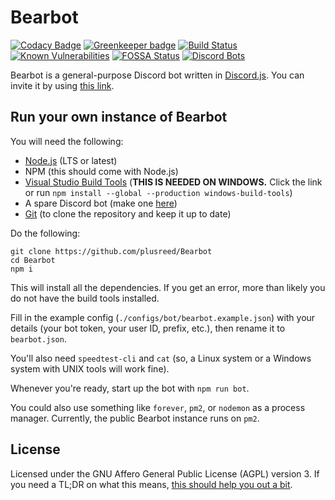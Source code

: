 # Bearbot

[![Codacy Badge](https://api.codacy.com/project/badge/Grade/2267369eaca84cd68e72373266e7b72d)](https://app.codacy.com/app/reed/Bearbot?utm_source=github.com&utm_medium=referral&utm_content=plusreed/Bearbot&utm_campaign=badger)
[![Greenkeeper badge](https://badges.greenkeeper.io/plusreed/Bearbot.svg)](https://greenkeeper.io/)
[![Build Status](https://travis-ci.com/plusreed/Bearbot.svg?branch=master)](https://travis-ci.com/plusreed/Bearbot)
[![Known Vulnerabilities](https://snyk.io/test/github/plusreed/bearbot/badge.svg?targetFile=package.json)](https://snyk.io/test/github/plusreed/bearbot?targetFile=package.json)
[![FOSSA Status](https://app.fossa.io/api/projects/git%2Bgithub.com%2Fplusreed%2FBearbot.svg?type=shield)](https://app.fossa.io/projects/git%2Bgithub.com%2Fplusreed%2FBearbot?ref=badge_shield)
[![Discord Bots](https://discordbots.org/api/widget/status/412139349770108939.svg)](https://discordbots.org/bot/412139349770108939)

Bearbot is a general-purpose Discord bot written in [Discord.js](https://discord.js.org). You can invite it by using [this link](https://discordapp.com/api/oauth2/authorize?client_id=412139349770108939&permissions=372632694&scope=bot).

## Run your own instance of Bearbot

You will need the following:

* [Node.js](https://nodejs.org) (LTS or latest)
* NPM (this should come with Node.js)
* [Visual Studio Build Tools](https://aka.ms/BuildTools) (**THIS IS NEEDED ON WINDOWS.** Click the link or run `npm install --global --production windows-build-tools`)
* A spare Discord bot (make one [here](https://discordapp.com/developers/))
* [Git](https://git-scm.org) (to clone the repository and keep it up to date)

Do the following:

```shell
git clone https://github.com/plusreed/Bearbot
cd Bearbot
npm i
```

This will install all the dependencies. If you get an error, more than likely you do not have the build tools installed.

Fill in the example config (`./configs/bot/bearbot.example.json`) with your details (your bot token, your user ID, prefix, etc.), then rename it to `bearbot.json`.

You'll also need `speedtest-cli` and `cat` (so, a Linux system or a Windows system with UNIX tools will work fine).

Whenever you're ready, start up the bot with `npm run bot`.

You could also use something like `forever`, `pm2`, or `nodemon` as a process manager. Currently, the public Bearbot instance runs on `pm2`.

## License

Licensed under the GNU Affero General Public License (AGPL) version 3. If you need a TL;DR on what this means, [this should help you out a bit](https://www.tldrlegal.com/l/agpl3).
